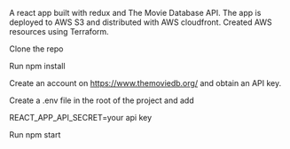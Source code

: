A react app built with redux and The Movie Database API. The app is deployed to AWS S3 and distributed with AWS cloudfront. Created AWS resources using Terraform.


Clone the repo

Run npm install

Create an account on https://www.themoviedb.org/ and obtain an API key.

Create a .env file in the root of the project and add

REACT_APP_API_SECRET=your api key

Run npm start
